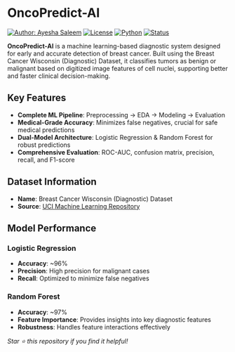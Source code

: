 # OncoPredict-AI

[![Author: Ayesha Saleem](https://img.shields.io/badge/Author-Ayesha%20Saleem-orange?style=flat-square&logo=github)](https://github.com/aysh34)
[![License](https://img.shields.io/badge/License-MIT-blue.svg)](LICENSE)
[![Python](https://img.shields.io/badge/Python-3.8+-green.svg)](https://python.org)
[![Status](https://img.shields.io/badge/Status-Active-success.svg)]()

**OncoPredict-AI** is a machine learning-based diagnostic system designed for early and accurate detection of breast cancer. Built using the Breast Cancer Wisconsin (Diagnostic) Dataset, it classifies tumors as benign or malignant based on digitized image features of cell nuclei, supporting better and faster clinical decision-making.

## Key Features

- **Complete ML Pipeline**: Preprocessing → EDA → Modeling → Evaluation
- **Medical-Grade Accuracy**: Minimizes false negatives, crucial for safe medical predictions
- **Dual-Model Architecture**: Logistic Regression & Random Forest for robust predictions
- **Comprehensive Evaluation**: ROC-AUC, confusion matrix, precision, recall, and F1-score

## Dataset Information

- **Name**: Breast Cancer Wisconsin (Diagnostic) Dataset
- **Source**: [UCI Machine Learning Repository](https://archive.ics.uci.edu/ml/datasets/Breast+Cancer+Wisconsin+(Diagnostic))

## Model Performance

### Logistic Regression
- **Accuracy**: ~96%
- **Precision**: High precision for malignant cases
- **Recall**: Optimized to minimize false negatives

### Random Forest
- **Accuracy**: ~97%
- **Feature Importance**: Provides insights into key diagnostic features
- **Robustness**: Handles feature interactions effectively

*Star ⭐ this repository if you find it helpful!*
